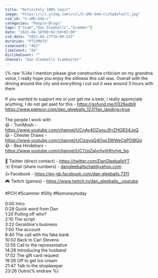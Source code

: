 ```yaml
---
title: "Definitely 100% legit"
image: "https:\/\/i.ytimg.com\/vi\/S-uMU-b4m-c\/hqdefault.jpg"
vid_id: "S-uMU-b4m-c"
categories: "People-Blogs"
tags: ["Scam","Dan Gleeballs","Scammer"]
date: "2022-04-18T09:02:59+03:00"
vid_date: "2022-04-17T16:00:12Z"
duration: "PT23M47S"
viewcount: "462"
likeCount: "84"
dislikeCount: ""
channel: "Dan Gleeballs Scambaiter"
---
```

{% raw %}As I mention please give constructive criticism on my grandma voice, I really hope you enjoy the silliness this call was. Overall with the driving around the city and everything i cut out it was around 3 hours with them<br /><br />If you wanted to support me or just get me a beer, I really appreciate anything, I do not get paid for this - <a rel="nofollow" target="blank" href="https://gofund.me/0326edb9">https://gofund.me/0326edb9</a><br /><a rel="nofollow" target="blank" href="https://www.patreon.com/dan_gleeballs_123?fan_landing=true">https://www.patreon.com/dan_gleeballs_123?fan_landing=true</a><br /><br />The people I work with<br />😃 - ToniMosh - <a rel="nofollow" target="blank" href="https://www.youtube.com/channel/UCnAy4OZoouJfrrZHGR34JxQ">https://www.youtube.com/channel/UCnAy4OZoouJfrrZHGR34JxQ</a><br />😃 - Chester Draws - <a rel="nofollow" target="blank" href="https://www.youtube.com/channel/UCizgvqQ4Oox3WWeCpPDiBQg">https://www.youtube.com/channel/UCizgvqQ4Oox3WWeCpPDiBQg</a> <br />😃 - Bea Hindebars - <a rel="nofollow" target="blank" href="https://www.youtube.com/channel/UC7zqZaIyrhyjjHttvhje_bg">https://www.youtube.com/channel/UC7zqZaIyrhyjjHttvhje_bg</a><br /><br />💭 Twitter (direct contact) - <a rel="nofollow" target="blank" href="https://twitter.com/DanGleeballsYT">https://twitter.com/DanGleeballsYT</a><br />✉️ Email (share numbers) - dangleeballschat@yahoo.com<br />👍 Facebook - <a rel="nofollow" target="blank" href="https://en-gb.facebook.com/dan.gleeballs.7311">https://en-gb.facebook.com/dan.gleeballs.7311</a><br />🎮 Twitch (games) - <a rel="nofollow" target="blank" href="https://www.twitch.tv/dan_gleeballs__youtube">https://www.twitch.tv/dan_gleeballs__youtube</a><br /><br />#PCH #Scammer #SIlly #Nomoneytoday<br /><br />0:00 Intro<br />0:28 Quick word from Dan<br />1:20 Pulling off who?<br />2:10 The script<br />3:22 Geraldine's business<br />7:00 The account <br />8:40 The call with his fake bank<br />10:02 Back to Carl Stevens<br />12:55 Call to the representative <br />14:28 Introducing the husband<br />17:52 The gift card request<br />19:26 Off to get Ice cream<br />21:47 Talk to the shopkeeper<br />23:26 Outro{% endraw %}
